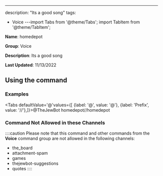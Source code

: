 ---
description: "Its a good song"
tags:
  - Voice
---import Tabs from '@theme/Tabs';
import TabItem from '@theme/TabItem';

**Name**: homedepot

**Group**: Voice

**Description**: Its a good song

**Last Updated**: 11/13/2022

## Using the command

### Examples
<Tabs defaultValue='@'values={[ {label: '@', value: '@'}, {label: 'Prefix', value: '//'},]}><TabItem value='@'>@TheJewBot homedepot</TabItem><TabItem value='//'>//homedepot</TabItem></Tabs>

### Command Not Allowed in these Channels
::::caution Please note that this command and other commands from the **Voice** command group are not allowed in the following channels:
- the_board
- attachment-spam
- games
- thejewbot-suggestions
- quotes
::::